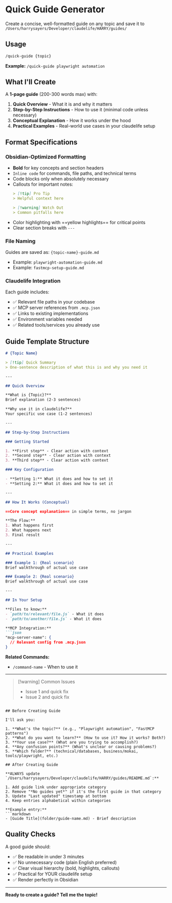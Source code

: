 # Quick Guide Generator

Create a concise, well-formatted guide on any topic and save it to `/Users/harrysayers/Developer/claudelife/HARRY/guides/`

## Usage

```bash
/quick-guide {topic}
```

**Example:** `/quick-guide playwright automation`

## What I'll Create

A **1-page guide** (200-300 words max) with:

1. **Quick Overview** - What it is and why it matters
2. **Step-by-Step Instructions** - How to use it (minimal code unless necessary)
3. **Conceptual Explanation** - How it works under the hood
4. **Practical Examples** - Real-world use cases in your claudelife setup

## Format Specifications

### Obsidian-Optimized Formatting

- **Bold** for key concepts and section headers
- `Inline code` for commands, file paths, and technical terms
- Code blocks only when absolutely necessary
- Callouts for important notes:
  ```markdown
  > [!tip] Pro Tip
  > Helpful context here

  > [!warning] Watch Out
  > Common pitfalls here
  ```
- Color highlighting with ==yellow highlights== for critical points
- Clear section breaks with `---`

### File Naming

Guides are saved as: `{topic-name}-guide.md`
- Example: `playwright-automation-guide.md`
- Example: `fastmcp-setup-guide.md`

### Claudelife Integration

Each guide includes:
- ✅ Relevant file paths in your codebase
- ✅ MCP server references from `.mcp.json`
- ✅ Links to existing implementations
- ✅ Environment variables needed
- ✅ Related tools/services you already use

## Guide Template Structure

```markdown
# {Topic Name}

> [!tip] Quick Summary
> One-sentence description of what this is and why you need it

---

## Quick Overview

**What is {Topic}?**
Brief explanation (2-3 sentences)

**Why use it in claudelife?**
Your specific use case (1-2 sentences)

---

## Step-by-Step Instructions

### Getting Started

1. **First step** - Clear action with context
2. **Second step** - Clear action with context
3. **Third step** - Clear action with context

### Key Configuration

- **Setting 1:** What it does and how to set it
- **Setting 2:** What it does and how to set it

---

## How It Works (Conceptual)

==Core concept explanation== in simple terms, no jargon

**The Flow:**
1. What happens first
2. What happens next
3. Final result

---

## Practical Examples

### Example 1: {Real scenario}
Brief walkthrough of actual use case

### Example 2: {Real scenario}
Brief walkthrough of actual use case

---

## In Your Setup

**Files to know:**
- `path/to/relevant/file.js` - What it does
- `path/to/another/file.js` - What it does

**MCP Integration:**
```json
"mcp-server-name": {
  // Relevant config from .mcp.json
}
```

**Related Commands:**
- `/command-name` - When to use it

---

> [!warning] Common Issues
> - Issue 1 and quick fix
> - Issue 2 and quick fix
```

## Before Creating Guide

I'll ask you:

1. **What's the topic?** (e.g., "Playwright automation", "FastMCP patterns")
2. **What do you want to learn?** (How to use it? How it works? Both?)
3. **Your use case?** (What are you trying to accomplish?)
4. **Any confusion points?** (What's unclear or causing problems?)
5. **Which folder?** (technical/databases, business/mokai, tools/playwright, etc.)

## After Creating Guide

**ALWAYS update `/Users/harrysayers/Developer/claudelife/HARRY/guides/README.md`:**

1. Add guide link under appropriate category
2. Remove "*No guides yet*" if it's the first guide in that category
3. Update "Last updated" timestamp at bottom
4. Keep entries alphabetical within categories

**Example entry:**
```markdown
- [Guide Title](folder/guide-name.md) - Brief description
```

## Quality Checks

A good guide should:
- ✅ Be readable in under 3 minutes
- ✅ No unnecessary code (plain English preferred)
- ✅ Clear visual hierarchy (bold, highlights, callouts)
- ✅ Practical for YOUR claudelife setup
- ✅ Render perfectly in Obsidian

---

**Ready to create a guide? Tell me the topic!**

